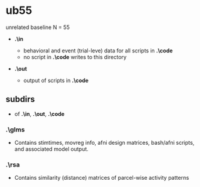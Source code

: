 # ub55
unrelated baseline N = 55

* __.\in__
    * behavioral and event (trial-leve) data for all scripts in __.\code__
    * no script in __.\code__ writes to this directory

* __.\out__
    * output of scripts in __.\code__


## subdirs

* of __.\in__, __.\out__, __.\code__

### .\glms

* Contains stimtimes, movreg info, afni design matrices, bash/afni scripts, and associated model output.

### .\rsa

* Contains similarity (distance) matrices of parcel-wise activity patterns
